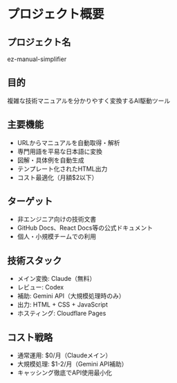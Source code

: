 # プロジェクト概要

## プロジェクト名
ez-manual-simplifier

## 目的
複雑な技術マニュアルを分かりやすく変換するAI駆動ツール

## 主要機能
- URLからマニュアルを自動取得・解析
- 専門用語を平易な日本語に変換
- 図解・具体例を自動生成
- テンプレート化されたHTML出力
- コスト最適化（月額$2以下）

## ターゲット
- 非エンジニア向けの技術文書
- GitHub Docs、React Docs等の公式ドキュメント
- 個人・小規模チームでの利用

## 技術スタック
- メイン変換: Claude（無料）
- レビュー: Codex
- 補助: Gemini API（大規模処理時のみ）
- 出力: HTML + CSS + JavaScript
- ホスティング: Cloudflare Pages

## コスト戦略
- 通常運用: $0/月（Claudeメイン）
- 大規模処理: $1-2/月（Gemini API補助）
- キャッシング徹底でAPI使用最小化